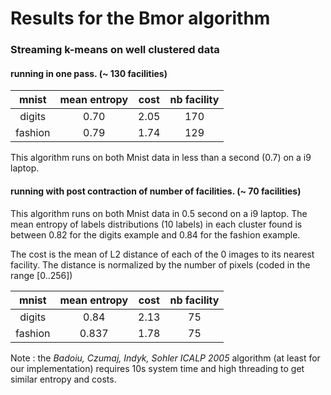 # Results for the Bmor algorithm

### Streaming k-means on well clustered data

#### running in one pass. (~ 130 facilities)

|  mnist       |  mean entropy  |    cost      |  nb facility | 
|  :---:       |  :---:         |    :---:     |     :---:    |
|   digits     |    0.70        |     2.05     |      170     |
|   fashion    |    0.79        |     1.74     |      129     |

This algorithm runs on both Mnist data in less than a second (0.7) on a i9 laptop.

#### running with post contraction of number of facilities. (~ 70 facilities)

This algorithm runs on both Mnist data in 0.5 second on a i9 laptop.
The mean entropy of labels distributions (10 labels) in each cluster found is between 0.82 for the digits example and 0.84 for the fashion example.

The cost is the mean of L2 distance of each of the  0 images to its nearest facility. The distance is normalized by the number of pixels (coded in the range [0..256])

|  mnist       |  mean entropy  |    cost      |  nb facility | 
|  :---:       |  :---:         |    :---:     |     :---:    |
|   digits     |    0.84        |     2.13     |      75      |
|   fashion    |    0.837       |     1.78     |      75      |
    
Note : the  *Badoiu, Czumaj, Indyk, Sohler ICALP 2005* algorithm (at least for our implementation) requires 10s system time and high threading to get similar entropy and costs. 